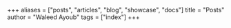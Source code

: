 +++
aliases = ["posts", "articles", "blog", "showcase", "docs"]
title = "Posts"
author = "Waleed Ayoub"
tags = ["index"]
+++
